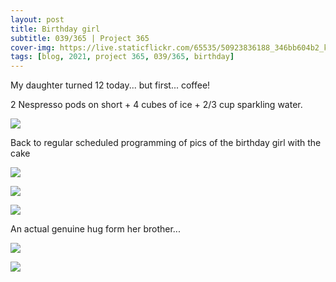 ```yaml
---
layout: post
title: Birthday girl
subtitle: 039/365 | Project 365
cover-img: https://live.staticflickr.com/65535/50923836188_346bb604b2_k.jpg
tags: [blog, 2021, project 365, 039/365, birthday]
---
```

My daughter turned 12 today... but first... coffee!

2 Nespresso pods on short + 4 cubes of ice + 2/3 cup sparkling water.
<p class="post-img-wrap">
  <img src="https://live.staticflickr.com/65535/50924489671_4f483ac71c_h.jpg">
</p>
Back to regular scheduled programming of pics of the birthday girl with the cake
<p class="post-img-wrap">
  <img src="https://live.staticflickr.com/65535/50924658122_3f387ff445_h.jpg">
</p>
<p class="post-img-wrap">
  <img src="https://live.staticflickr.com/65535/50924658287_8e2df65e2b_h.jpg">
</p>
<p class="post-img-wrap">
  <img src="https://live.staticflickr.com/65535/50923847048_696d175eae_h.jpg">
</p>
An actual genuine hug form her brother...
<p class="post-img-wrap">
  <img src="https://live.staticflickr.com/65535/50924659762_38c758a424_h.jpg">
</p>
<p class="post-img-wrap">
  <img src="https://live.staticflickr.com/65535/50924662307_6c3e735572_h.jpg">
</p>
